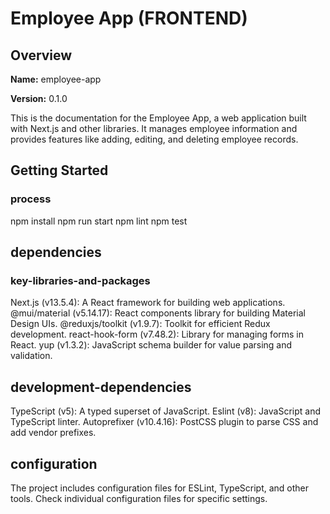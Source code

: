 # Employee App (FRONTEND)

## Overview

**Name:** employee-app

**Version:** 0.1.0

This is the documentation for the Employee App, a web application built with Next.js and other libraries. It manages employee information and provides features like adding, editing, and deleting employee records.


## Getting Started

### process
   npm install
   npm run start
   npm lint
   npm test
## dependencies

### key-libraries-and-packages

Next.js (v13.5.4): A React framework for building web applications.
@mui/material (v5.14.17): React components library for building Material Design UIs.
@reduxjs/toolkit (v1.9.7): Toolkit for efficient Redux development.
react-hook-form (v7.48.2): Library for managing forms in React.
yup (v1.3.2): JavaScript schema builder for value parsing and validation.

## development-dependencies

TypeScript (v5): A typed superset of JavaScript.
Eslint (v8): JavaScript and TypeScript linter.
Autoprefixer (v10.4.16): PostCSS plugin to parse CSS and add vendor prefixes.

## configuration

The project includes configuration files for ESLint, TypeScript, and other tools. Check individual configuration files for specific settings.
